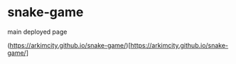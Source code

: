 # snake-game

main deployed page

(https://arkimcity.github.io/snake-game/)[https://arkimcity.github.io/snake-game/]
